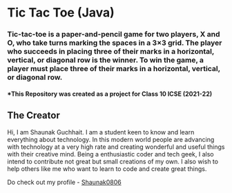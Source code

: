 # Tic Tac Toe (Java)
### Tic-tac-toe is a paper-and-pencil game for two players, X and O, who take turns marking the spaces in a 3×3 grid. The player who succeeds in placing three of their marks in a horizontal, vertical, or diagonal row is the winner. To win the game, a player must place three of their marks in a horizontal, vertical, or diagonal row.

#### *This Repository was created as a project for Class 10 ICSE (2021-22)


## The Creator
Hi, I am Shaunak Guchhait. I am a student keen to know and learn everything about technology. In this modern world people are advancing with technology at a very high rate and creating wonderful and useful things with their creative mind. Being a enthusiastic coder and tech geek, I also intend to contribute not great but small creations of my own. I also wish to help others like me who want to learn to code and create great things.
 <br>

Do check out my profile - [Shaunak0806](https://github.com/Shaunak0806)



